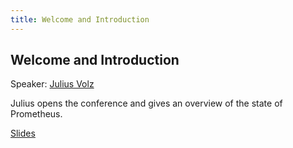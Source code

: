 ```yaml
---
title: Welcome and Introduction
---
```


## Welcome and Introduction

Speaker: [Julius Volz](/2017-munich/speakers/julius-volz/)

Julius opens the conference and gives an overview of the state of Prometheus.

[Slides](/2017-munich/slides/welcome-and-introduction.pdf)
